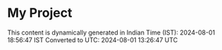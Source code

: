 # My Project

This content is dynamically generated in Indian Time (IST): 2024-08-01 18:56:47 IST
Converted to UTC: 2024-08-01 13:26:47 UTC
